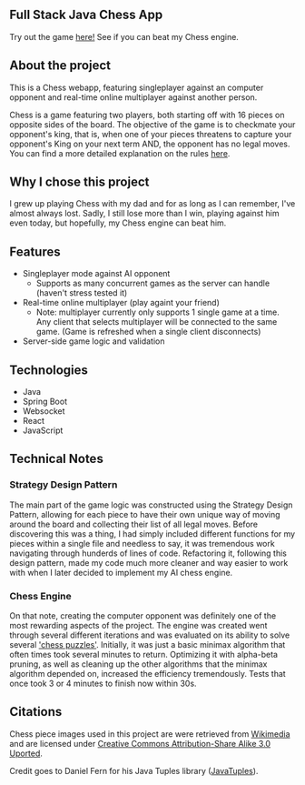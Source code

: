 ## Full Stack Java Chess App

Try out the game [here!](https://chess-c486876bf51a.herokuapp.com/) See if you can beat my Chess engine.

## About the project
This is a Chess webapp, featuring singleplayer against an computer opponent and real-time online multiplayer against another person.

Chess is a game featuring two players, both starting off with 16 pieces on opposite sides of the board. The objective of the game is to checkmate your opponent's king, that is, when one of your pieces threatens to capture your opponent's King on your next term AND, the opponent has no legal moves. You can find a more detailed explanation on the rules [here](https://www.chess.com/learn-how-to-play-chess). 

## Why I chose this project 
I grew up playing Chess with my dad and for as long as I can remember, I've almost always lost. Sadly, I still lose more than I win, playing against him even today, but hopefully, my Chess engine can beat him. 

## Features
- Singleplayer mode against AI opponent
  - Supports as many concurrent games as the server can handle (haven't stress tested it)
- Real-time online multiplayer (play againt your friend)
  - Note: multiplayer currently only supports 1 single game at a time. Any client that selects multiplayer will be connected to the same game. (Game is refreshed when a single client disconnects)
- Server-side game logic and validation

## Technologies
- Java
- Spring Boot
- Websocket
- React
- JavaScript

## Technical Notes

### Strategy Design Pattern
The main part of the game logic was constructed using the Strategy Design Pattern, allowing for each piece to have their 
own unique way of moving around the board and collecting their list of all legal moves. Before discovering this was a thing, 
I had simply included different functions for my pieces within a single file and needless to say, it was tremendous work navigating 
through hunderds of lines of code. Refactoring it, following this design pattern, made my code much more cleaner and way easier to work 
with when I later decided to implement my AI chess engine.

### Chess Engine
On that note, creating the computer opponent was definitely one of the most rewarding aspects of the project. The engine was created went through several different iterations
and was evaluated on its ability to solve several ['chess puzzles'](https://lichess.org/study/WiuSw3ga/c9rkZk4L). Initially, it was just a basic minimax algorithm that often times
took several minutes to return. Optimizing it with alpha-beta pruning, as well as cleaning up the other algorithms that the minimax algorithm depended on, increased the efficiency tremendously. 
Tests that once took 3 or 4 minutes to finish now within 30s. 


## Citations
Chess piece images used in this project are were retrieved from [Wikimedia](https://commons.wikimedia.org/wiki/Category:PNG_chess_pieces/Standard_transparent) and are licensed under [Creative Commons Attribution-Share Alike 3.0 Uported](https://creativecommons.org/licenses/by-sa/3.0/deed.en).

Credit goes to Daniel Fern for his Java Tuples library ([JavaTuples](https://www.javatuples.org/index.html)).



